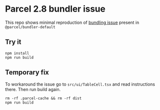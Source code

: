 # Parcel 2.8 bundler issue

This repo shows minimal reproduction of [bundling issue](https://github.com/parcel-bundler/parcel/issues/8792) present in `@parcel/bundler-default`

## Try it

```
npm install
npm run build
```

## Temporary fix

To workaround the issue go to `src/ui/TableCell.tsx` and read instructions there. Then run build again.

```
rm -rf .parcel-cache && rm -rf dist
npm run build
```
